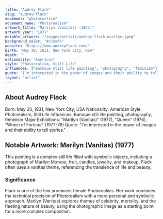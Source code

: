 ```yaml
---
title: "Audrey Flack"
slug: "audrey-flack"
movement: "photorealism"
movement_name: "Photorealism"
artwork_title: "Marilyn (Vanitas) (1977)"
artwork_year: "1977"
notable_artwork: "/images/artists/audrey-flack-marilyn.jpeg"
background_color: "#c7eafb"
website: "https://www.audreyflack.com/"
birth: "May 30, 1931, New York City, USA"
death: ""
nationality: "American"
style: "Photorealism, Still Life"
influences: ["Baroque still life painting", "photography", "feminism"]
quote: "I'm interested in the power of images and their ability to tell stories."
layout: "artist"
---
```


## About Audrey Flack

Born: May 30, 1931, New York City, USA Nationality: American Style: Photorealism, Still Life Influences: Baroque still life painting, photography, feminism Major Exhibitions: "Marilyn (Vanitas)" (1977), "Queen" (1976), "Wheel of Fortune" (1977-78) Quote: "I'm interested in the power of images and their ability to tell stories."

## Notable Artwork: Marilyn (Vanitas) (1977)

This painting is a complex still life filled with symbolic objects, including a photograph of Marilyn Monroe, fruit, candles, jewelry, and makeup. Flack often uses a vanitas theme, referencing the transience of life and beauty.

### Significance

Flack is one of the few prominent female Photorealists. Her work combines the technical precision of Photorealism with a more personal and symbolic approach. Marilyn (Vanitas) explores themes of celebrity, mortality, and the fleeting nature of beauty, using the photographic image as a starting point for a more complex composition.
